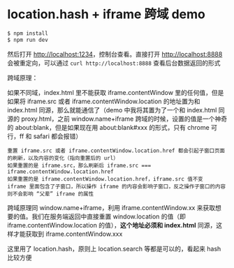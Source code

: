 # location.hash + iframe 跨域 demo

```bash
$ npm install
$ npm run dev
```

然后打开 <http://localhost:1234>，控制台查看。直接打开 <http://localhost:8888> 会被重定向，可以通过 `curl http://localhost:8888` 查看后台数据返回的形式

跨域原理：

如果不同域，index.html 里不能获取 iframe.contentWindow 里的任何值，但是如果将 iframe.src 或者 iframe.contentWindow.location 的地址置为和 index.html 同源，那么就能通信了（demo 中我将其置为了一个和 index.html 同源的 proxy.html，之前 window.name+iframe 跨域的时候，设置的值是一个神奇的 about:blank，但是如果现在用 about:blank#xxx 的形式，只有 chrome 可行，ff 和 safari 都会报错）

```
重置 iframe.src 或者 iframe.contentWindow.location.href 都会引起子窗口页面的刷新，以及内容的变化（指向重置后的 url）
如果重置的是 iframe.src，那么刷新后 iframe.src === iframe.contentWindow.location.href
如果重置的是 iframe.contentWindow.location.href，iframe.src 值不变
iframe 里面包含了子窗口，所以操作 iframe 的内容会影响子窗口，反之操作子窗口的内容则不会影响 “父辈” iframe 的属性
```

跨域原理同 window.name+iframe，利用 iframe.contentWindow.xx 来获取想要的值。我们在服务端返回中直接重置 window.location 的值（即 iframe.contentWindow.location 的值），**这个地址必须和 index.html** 同源，这样才能获取到 iframe.contentWindow.xxx

这里用了 location.hash，原则上 location.search 等都是可以的，看起来 hash 比较方便

